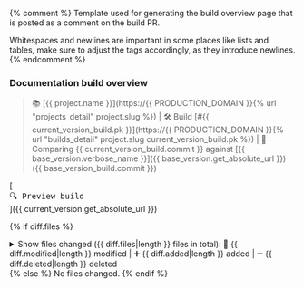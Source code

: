 {% comment %}
Template used for generating the build overview page that is posted as a comment on the build PR.

Whitespaces and newlines are important in some places like lists and tables,
make sure to adjust the tags accordingly, as they introduce newlines.
{% endcomment %}
### Documentation build overview

> 📚 [{{ project.name }}](https://{{ PRODUCTION_DOMAIN }}{% url "projects_detail" project.slug %}) | 🛠️ Build [#{{ current_version_build.pk }}](https://{{ PRODUCTION_DOMAIN }}{% url "builds_detail" project.slug current_version_build.pk %}) | 📁 Comparing {{ current_version_build.commit }} against [{{ base_version.verbose_name }}]({{ base_version.get_absolute_url }}) ({{ base_version_build.commit }})

[<kbd><br />🔍 Preview build <br /></kbd>]({{ current_version.get_absolute_url }})

{% if diff.files %}
<details>
<summary>Show files changed ({{ diff.files|length }} files in total): 📝 {{ diff.modified|length }} modified | ➕ {{ diff.added|length }} added | ➖ {{ diff.deleted|length }} deleted</summary>

| File | Status |
| --- | --- |
{% for file in diff.files %}| [{{ file.path }}]({{ file.url }}) | {{ file.status.emoji }} {{ file.status }} |
{% endfor %}

</details>
{% else %}
No files changed.
{% endif %}
